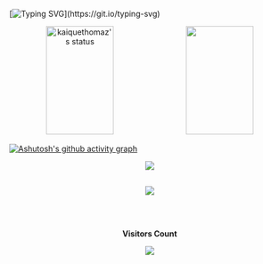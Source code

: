 [![Typing SVG](https://readme-typing-svg.herokuapp.com/?color=ffc000&size=35&center=true&vCenter=true&width=1000&lines=Sejam+bem+vindos+ao+meu+Github;Me+chamo+Kaique+Thomaz+;E+eu+tenho+18+anos+🙃;)](https://git.io/typing-svg)

<div align="center">  
   <img width="49%" height="195px" src="https://github-readme-stats.vercel.app/api?username=kaiquethomaz&show_icons=true&count_private=true&hide_border=true&title_color=ffc000&icon_color=ffc000&text_color=ffc000&bg_color=0000" alt="kaiquethomaz's status" /> 
  <img width="49%" height="195px" src="https://github-readme-stats.vercel.app/api/top-langs/?username=kaiquethomaz&layout=compact&hide_border=true&title_color=ffc000&text_color=ffc000&bg_color=0000" />
</div>

[![Ashutosh's github activity graph](https://github-readme-activity-graph.vercel.app/graph?username=kaiquethomaz&bg_color=00000&color=0040c5&line=0040c5&point=0040c5&area=true&hide_border=true)](https://github.com/ashutosh00710/github-readme-activity-graph)

<p align="center">

<div align="center">
  
<a href="https://www.instagram.com/_kaiquethomaz_/" target="_blank"><img src="https://img.shields.io/badge/-Instagram-%23E4405F?style=for-the-badge&logo=instagram&logoColor=white" target="_blank"></a>

<div>

  ##

<p align="center">
  <img src="https://github-profile-trophy.vercel.app/?username=kaiquethomaz&theme=tokyonight&row=2&no-bg=true&column=3&margin-w=15&margin-h=15" />
</p>

<div>

  ##
 
<div align="center">
<br><p align="centre"><b>Visitors Count</b></p>  
<p align="center"><img align="center" src="https://profile-counter.glitch.me/kaiquethomaz/count.svg" /></p> 
<br></div>


